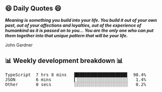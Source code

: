 ## 😄 Daily Quotes 😄

_**Meaning is something you build into your life. You build it out of your own past, out of your affections and loyalties, out of the experience of humankind as it is passed on to you... You are the only one who can put them together into that unique pattern that will be your life.**_

John Gardner



## 📊 Weekly development breakdown 📊

<pre>TypeScript  7 hrs 8 mins   ████████████████████▋  98.4%
JSON        6 mins         ▎░░░░░░░░░░░░░░░░░░░░   1.4%
Other       0 secs         ░░░░░░░░░░░░░░░░░░░░░   0.2%</pre>